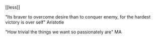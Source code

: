 ---
---

[[less]]

"Its braver to overcome desire than to conquer enemy, for the hardest victory is over self" Aristotle 

"How trivial the things we want so passionately are" MA 